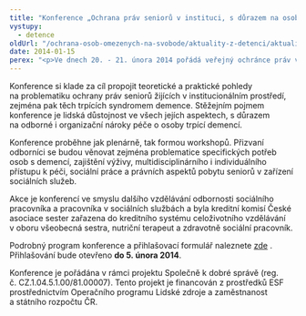 ```yaml
---
title: "Konference „Ochrana práv seniorů v instituci, s důrazem na osoby s demencí“"
vystupy:
  - detence
oldUrl: "/ochrana-osob-omezenych-na-svobode/aktuality-z-detenci/aktuality-z-detenci-2014/konference-ochrana-prav-senioru-v-instituci-s-durazem-na-osoby-s-demenci/"
date: 2014-01-15
perex: "<p>Ve dnech 20. - 21. února 2014 pořádá veřejný ochránce práv ve svém sídle na Údolní ulici 39 v Brně mezinárodní odbornou konferenci s názvem „Ochrana práv seniorů v instituci, s důrazem na osoby s demencí“.</p>"
---
```


<!-- imported from the old website -->

<p>Konference si klade za cíl propojit teoretické a praktické pohledy na problematiku ochrany práv seniorů žijících v institucionálním prostředí, zejména pak těch trpících syndromem demence. Stěžejním pojmem konference je lidská důstojnost ve všech jejích aspektech, s důrazem na odborné i organizační nároky péče o osoby trpící demencí.</p><p>Konference proběhne jak plenárně, tak formou workshopů. Přizvaní odborníci se budou věnovat zejména problematice specifických potřeb osob s demencí, zajištění výživy, multidisciplinárního i individuálního přístupu k péči, sociální práce a právních aspektů pobytu seniorů v zařízení sociálních služeb.  </p><p>Akce je konferencí ve smyslu dalšího vzdělávání odbornosti sociálního pracovníka a pracovníka v sociálních službách a byla kreditní komisí České asociace sester zařazena do kreditního systému celoživotního vzdělávání v oboru všeobecná sestra, nutriční terapeut a zdravotně sociální pracovník.</p><p>Podrobný program konference a přihlašovací formulář naleznete <a href="/no_cache/spolecne-k-dobre-sprave/konference-seminare-a-kulate-stoly/">zde</a> . Přihlašování bude otevřeno <strong>do 5. února 2014</strong>. </p><a name="_msocom_1"></a><p>Konference je pořádána v rámci projektu Společně k dobré správě (reg. č. CZ.1.04.5.1.00/81.00007). Tento projekt je financován z prostředků ESF prostřednictvím Operačního programu Lidské zdroje a zaměstnanost a státního rozpočtu ČR.</p>
